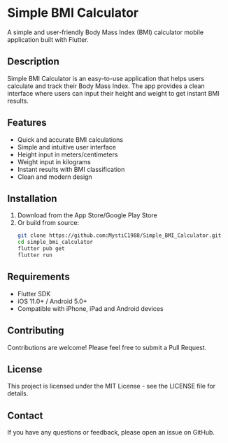 # Simple BMI Calculator

A simple and user-friendly Body Mass Index (BMI) calculator mobile application built with Flutter.

## Description

Simple BMI Calculator is an easy-to-use application that helps users calculate and track their Body Mass Index. The app provides a clean interface where users can input their height and weight to get instant BMI results.

## Features

- Quick and accurate BMI calculations
- Simple and intuitive user interface
- Height input in meters/centimeters
- Weight input in kilograms
- Instant results with BMI classification
- Clean and modern design

## Installation

1. Download from the App Store/Google Play Store
2. Or build from source:
   ```bash
   git clone https://github.com:MystiC1988/Simple_BMI_Calculator.git
   cd simple_bmi_calculator
   flutter pub get
   flutter run
   ```

## Requirements

- Flutter SDK
- iOS 11.0+ / Android 5.0+
- Compatible with iPhone, iPad and Android devices

## Contributing

Contributions are welcome! Please feel free to submit a Pull Request.

## License

This project is licensed under the MIT License - see the LICENSE file for details.

## Contact

If you have any questions or feedback, please open an issue on GitHub.
